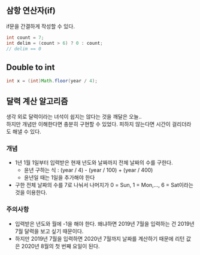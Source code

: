 ## 삼항 연산자(if)

if문을 간결하게 작성할 수 있다.

```java
int count = 7;
int delim = (count > 6) ? 0 : count;
// delim == 0 
```

## Double to int

```java
int x = (int)Math.floor(year / 4);
```

## 달력 계산 알고리즘

생각 외로 달력이라는 녀석이 쉽지는 않다는 것을 깨달은 오늘..  
하지만 개념만 이해한다면 충분히 구현할 수 있었다. 피하지 않는다면 시간이 걸리더라도 해낼 수 있다.

### 개념

-   1년 1월 1일부터 입력받은 현재 년도와 날짜까지 전체 날짜의 수를 구한다.
    -   윤년 구하는 식 : (year / 4) - (year / 100) + (year / 400)
    -   윤년일 때는 1일을 추가해야 한다
-   구한 전체 날짜의 수를 7로 나눠서 나머지가 0 = Sun, 1 = Mon,..., 6 = Sat이라는 것을 이용한다.

### 주의사항

-   입력받은 년도와 월에 -1을 해야 한다. 왜냐하면 2019년 7월을 입력하는 건 2019년 7월 달력을 보고 싶기 때문이다.
-   하지만 2019년 7월을 입력하면 2020년 7월까지 날짜를 계산하기 때문에 리턴 값은 2020년 8월의 첫 번째 요일이 된다.